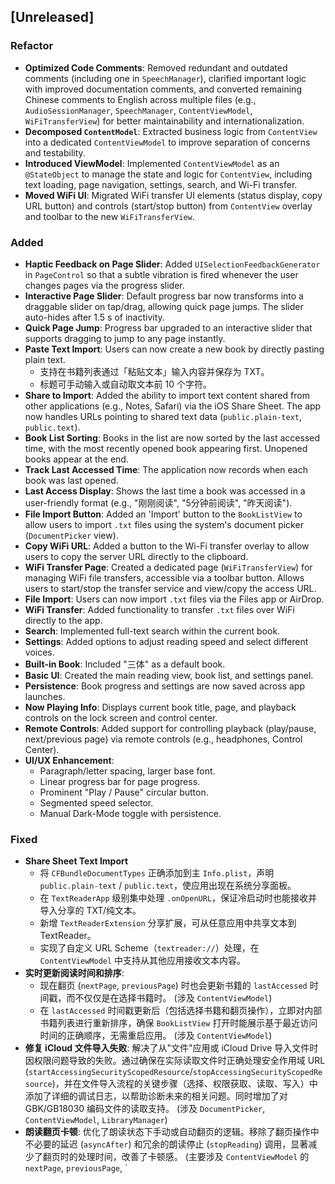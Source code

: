 ## [Unreleased]

### Refactor
* **Optimized Code Comments**: Removed redundant and outdated comments (including one in `SpeechManager`), clarified important logic with improved documentation comments, and converted remaining Chinese comments to English across multiple files (e.g., `AudioSessionManager`, `SpeechManager`, `ContentViewModel`, `WiFiTransferView`) for better maintainability and internationalization.
* **Decomposed `ContentModel`**: Extracted business logic from `ContentView` into a dedicated `ContentViewModel` to improve separation of concerns and testability.
* **Introduced ViewModel**: Implemented `ContentViewModel` as an `@StateObject` to manage the state and logic for `ContentView`, including text loading, page navigation, settings, search, and Wi-Fi transfer.
* **Moved WiFi UI**: Migrated WiFi transfer UI elements (status display, copy URL button) and controls (start/stop button) from `ContentView` overlay and toolbar to the new `WiFiTransferView`.

### Added
* **Haptic Feedback on Page Slider**: Added `UISelectionFeedbackGenerator` in `PageControl` so that a subtle vibration is fired whenever the user changes pages via the progress slider.
* **Interactive Page Slider**: Default progress bar now transforms into a draggable slider on tap/drag, allowing quick page jumps. The slider auto-hides after 1.5 s of inactivity.
* **Quick Page Jump**: Progress bar upgraded to an interactive slider that supports dragging to jump to any page instantly.
* **Paste Text Import**: Users can now create a new book by directly pasting plain text.  
  * 支持在书籍列表通过「粘贴文本」输入内容并保存为 TXT。  
  * 标题可手动输入或自动取文本前 10 个字符。
* **Share to Import**: Added the ability to import text content shared from other applications (e.g., Notes, Safari) via the iOS Share Sheet. The app now handles URLs pointing to shared text data (`public.plain-text`, `public.text`).
* **Book List Sorting**: Books in the list are now sorted by the last accessed time, with the most recently opened book appearing first. Unopened books appear at the end.
* **Track Last Accessed Time**: The application now records when each book was last opened.
* **Last Access Display**: Shows the last time a book was accessed in a user-friendly format (e.g., "刚刚阅读", "5分钟前阅读", "昨天阅读").
* **File Import Button**: Added an 'Import' button to the `BookListView` to allow users to import `.txt` files using the system's document picker (`DocumentPicker` view).
* **Copy WiFi URL**: Added a button to the Wi-Fi transfer overlay to allow users to copy the server URL directly to the clipboard.
* **WiFi Transfer Page**: Created a dedicated page (`WiFiTransferView`) for managing WiFi file transfers, accessible via a toolbar button. Allows users to start/stop the transfer service and view/copy the access URL.
* **File Import**: Users can now import `.txt` files via the Files app or AirDrop.
* **WiFi Transfer**: Added functionality to transfer `.txt` files over WiFi directly to the app.
* **Search**: Implemented full-text search within the current book.
* **Settings**: Added options to adjust reading speed and select different voices.
* **Built-in Book**: Included "三体" as a default book.
* **Basic UI**: Created the main reading view, book list, and settings panel.
* **Persistence**: Book progress and settings are now saved across app launches.
* **Now Playing Info**: Displays current book title, page, and playback controls on the lock screen and control center.
* **Remote Controls**: Added support for controlling playback (play/pause, next/previous page) via remote controls (e.g., headphones, Control Center).
* **UI/UX Enhancement**:
  * Paragraph/letter spacing, larger base font.
  * Linear progress bar for page progress.
  * Prominent "Play / Pause" circular button.
  * Segmented speed selector.
  * Manual Dark-Mode toggle with persistence.

### Fixed
* **Share Sheet Text Import**  
  * 将 `CFBundleDocumentTypes` 正确添加到主 `Info.plist`，声明 `public.plain-text` / `public.text`，使应用出现在系统分享面板。  
  * 在 `TextReaderApp` 级别集中处理 `.onOpenURL`，保证冷启动时也能接收并导入分享的 TXT/纯文本。
  * 新增 `TextReaderExtension` 分享扩展，可从任意应用中共享文本到 TextReader。
  * 实现了自定义 URL Scheme（`textreader://`）处理，在 `ContentViewModel` 中支持从其他应用接收文本内容。
* **实时更新阅读时间和排序**:
    * 现在翻页 (`nextPage`, `previousPage`) 时也会更新书籍的 `lastAccessed` 时间戳，而不仅仅是在选择书籍时。 (涉及 `ContentViewModel`)
    * 在 `lastAccessed` 时间戳更新后（包括选择书籍和翻页操作），立即对内部书籍列表进行重新排序，确保 `BookListView` 打开时能展示基于最近访问时间的正确顺序，无需重启应用。 (涉及 `ContentViewModel`)
* **修复 iCloud 文件导入失败**: 解决了从"文件"应用或 iCloud Drive 导入文件时因权限问题导致的失败。通过确保在实际读取文件时正确处理安全作用域 URL (`startAccessingSecurityScopedResource`/`stopAccessingSecurityScopedResource`)，并在文件导入流程的关键步骤（选择、权限获取、读取、写入）中添加了详细的调试日志，以帮助诊断未来的相关问题。同时增加了对 GBK/GB18030 编码文件的读取支持。 (涉及 `DocumentPicker`, `ContentViewModel`, `LibraryManager`)
* **朗读翻页卡顿**: 优化了朗读状态下手动或自动翻页的逻辑。移除了翻页操作中不必要的延迟 (`asyncAfter`) 和冗余的朗读停止 (`stopReading`) 调用，显著减少了翻页时的处理时间，改善了卡顿感。 (主要涉及 `ContentViewModel` 的 `nextPage`, `previousPage`, `